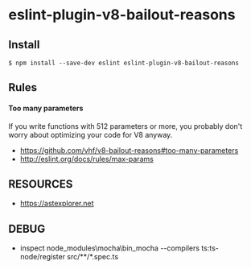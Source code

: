 # eslint-plugin-v8-bailout-reasons

Install
---
```
$ npm install --save-dev eslint eslint-plugin-v8-bailout-reasons
```

Rules
---
#### Too many parameters

If you write functions with 512 parameters or more,
you probably don't worry about optimizing your code for V8 anyway.

* https://github.com/vhf/v8-bailout-reasons#too-many-parameters
* http://eslint.org/docs/rules/max-params

RESOURCES
---
* https://astexplorer.net

DEBUG
---
* inspect node_modules\mocha\bin\_mocha --compilers ts:ts-node/register src/**/*.spec.ts
